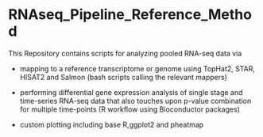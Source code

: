 RNAseq_Pipeline_Reference_Method
================================
This Repository contains scripts for analyzing pooled RNA-seq data via 
- mapping to a reference transcriptome or genome using TopHat2, STAR, HISAT2 and Salmon (bash scripts calling the relevant mappers)

- performing differential gene expression analysis of single stage and time-series RNA-seq data that also touches upon p-value combination for multiple time-points (R workflow using Bioconductor packages)

- custom plotting including base R,ggplot2 and pheatmap

